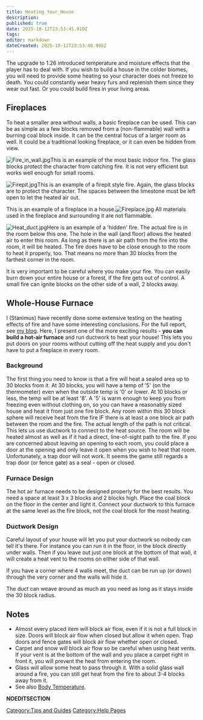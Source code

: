 ```yaml
---
title: Heating_Your_House
description: 
published: true
date: 2025-10-12T23:53:45.010Z
tags: 
editor: markdown
dateCreated: 2025-10-12T23:53:40.995Z
---
```


The upgrade to 1.26 introduced temperature and moisture effects that the
player has to deal with. If you wish to build a house in the colder
biomes, you will need to provide some heating so your character does not
freeze to death. You could constantly wear heavy furs and replenish them
since they wear out fast. Or you could build fires in your living areas.

## Fireplaces

To heat a smaller area without walls, a basic fireplace can be used.
This can be as simple as a few blocks removed from a (non-flammable)
wall with a burning coal block inside. It can be the central focus of a
larger room as well. It could be a traditional looking fireplace, or it
can even be hidden from view.

![Fire_in_wall.jpg](Fire_in_wall.jpg "Fire_in_wall.jpg")This is an
example of the most basic indoor fire. The glass blocks protect the
character from catching fire. It is not very efficient but works well
enough for small rooms.

![Firepit.jpg](Firepit.jpg "Firepit.jpg")This is an example of a firepit
style fire. Again, the glass blocks are to protect the character. The
spaces between the limestone must be left open to let the heated air
out.

This is an example of a fireplace in a
house.![Fireplace.jpg](Fireplace.jpg "Fireplace.jpg") All materials used
in the fireplace and surrounding it are not flammable.

![Heat_duct.jpg](Heat_duct.jpg "Heat_duct.jpg")Here is an example of a
'hidden' fire. The actual fire is in the room below this one. The hole
in the wall (and floor) allows the heated air to enter this room. As
long as there is an air path from the fire into the room, it will be
heated. The fire does have to be close enough to the room to heat it
properly, too. That means no more than 30 blocks from the farthest
corner in the room.

It is very important to be careful where you make your fire. You can
easily burn down your entire house or a forest, if the fire gets out of
control. A small fire can ignite blocks on the other side of a wall, 2
blocks away.

## Whole-House Furnace

I (Stanimus) have recently done some extensive testing on the heating
effects of fire and have some interesting conclusions. For the full
report, see [my blog](User_blog:Stanimus "wikilink"). Here, I present
one of the more exciting results - **you can build a hot-air furnace**
and run ductwork to heat your house\!
This lets you put doors on your rooms without cutting off the heat
supply and you don't have to put a fireplace in every room.

### Background

The first thing you need to know is that a fire will heat a sealed area
up to 30 blocks from it. At 30 blocks, you will have a temp of '5' (on
the thermometer) even when the outside temp is '0' or lower. At 10
blocks or less, the temp will be at least '8'. A '5' is warm enough to
keep you from freezing even without clothing on, so you can have a
reasonably sized house and heat it from just one fire block.
Any room within this 30 block sphere will receive heat from the fire IF
there is at least a one block air path between the room and the fire.
The actual length of the path is not critical. This lets us use ductwork
to connect to the heat source. The room will be heated almost as well as
if it had a direct, line-of-sight path to the fire. If you are concerned
about leaving an opening to each room, you could place a door at the
opening and only leave it open when you wish to heat that room.
Unfortunately, a trap door will not work. It seems the game still
regards a trap door (or fence gate) as a seal - open or closed.

### Furnace Design

The hot air furnace needs to be designed properly for the best results.
You need a space at least 3 x 3 blocks and 2 blocks high. Place the coal
block on the floor in the center and light it. Connect your ductwork to
this furnace at the same level as the fire block, not the coal block for
the most heating.

### Ductwork Design

Careful layout of your house will let you put your ductwork so nobody
can tell it's there. For instance you can run it in the floor, in the
block directly under walls. Then if you leave out just one block at the
bottom of that wall, it will create a heat vent to the rooms on either
side of that wall.

If you have a corner where 4 walls meet, the duct can be run up (or
down) through the very corner and the walls will hide it.

The duct can weave around as much as you need as long as it stays inside
the 30 block radius.

## Notes

  - Almost every placed item will block air flow, even if it is not a
    full block in size. Doors will block air flow when closed but allow
    it when open. Trap doors and fence gates will block air flow whether
    open or closed.
  - Carpet and snow will block air flow so be careful when using heat
    vents. If your vent is at the bottom of the wall and you place a
    carpet right in front it, you will prevent the heat from entering
    the room.
  - Glass will allow some heat to pass through it. With a solid glass
    wall around a fire, you can still get heat from the fire to about
    3-4 blocks away from it.
  - See also [Body Temperature](../Recipaedia/Construction/Mechanics/Body_Temperature.md "wikilink").

__NOEDITSECTION__

[Category:Tips and Guides](Category:Tips_and_Guides "wikilink")
[Category:Help Pages](Category:Help_Pages "wikilink")
